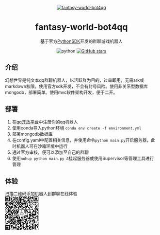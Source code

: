 <!-- markdownlint-disable MD033 MD041 -->
<p align="center">
  <a href="https://github.com/WwwwwyDev/fantasy-world-bot4qq"><img src="https://s2.loli.net/2024/11/14/7LcfzE2tVZn1oXy.png" alt="fantasy-world-bot4qq" style="width:30%; height:30%" ></a>

<div align="center">

# fantasy-world-bot4qq

<!-- prettier-ignore-start -->
<!-- markdownlint-disable-next-line MD036 -->
基于官方[PythonSDK](https://github.com/tencent-connect/botpy "PythonSDK")开发的群聊游戏机器人
<!-- prettier-ignore-end -->

<p align="center">
  <img src="https://img.shields.io/badge/python-3.10.0+-blue" alt="python">
  <a href="https://github.com/WwwwwyDev/fantasy-world-bot4qq/stargazers"><img src="https://img.shields.io/github/stars/WwwwwyDev/fantasy-world-bot4qq" alt="GitHub stars"style="max-width: 100%;">
  </a>
  <br/>
</p>
</div>


## 介绍

幻想世界是纯文本qq群聊机器人，以活跃群为目的，过审即用，无需ark或markdown权限。使用官方sdk开发，不会有封号风险。使用非关系型数据库mongodb，部署简单。使用mvc软件架构开发，便于二开。

## 部署
1. 在[qq开放平台](https://q.qq.com)中注册你的qq机器人
2. 使用conda导入python环境
`conda env create -f environment.yml`
3. 部署mongodb数据库
4. 在config.yaml中配置相关信息，并使用命令`python main.py`开启服务器，此时机器人可在沙箱环境中运行
5. 通过官方审核，便可以添加至自己的群聊
6. 使用`nohup python main.py &`挂起服务器或使用Supervisor等管理工具进行管理

## 体验
扫描二维码添加机器人到群聊在线体验\
![二维码](./images/bot.png)
